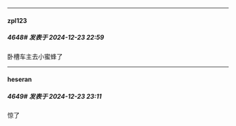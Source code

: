 ﻿
*****

####  zpl123  
##### 4648#       发表于 2024-12-23 22:59

卧槽车主去小蜜蜂了


*****

####  heseran  
##### 4649#       发表于 2024-12-23 23:11

惊了

